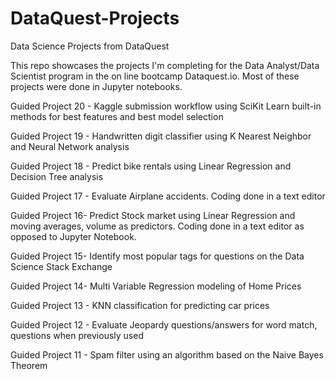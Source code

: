 # DataQuest-Projects
Data Science Projects from DataQuest

This repo showcases the projects I'm completing for the Data Analyst/Data Scientist program in the on line bootcamp Dataquest.io. Most of these projects were done in Jupyter notebooks.

Guided Project 20 - Kaggle submission workflow using SciKit Learn built-in methods for best features and best model selection 

Guided Project 19 - Handwritten digit classifier using K Nearest Neighbor and Neural Network analysis

Guided Project 18 - Predict bike rentals using Linear Regression and Decision Tree analysis 

Guided Project 17 - Evaluate Airplane accidents.  Coding done in a text editor

Guided Project 16- Predict Stock market using Linear Regression and moving averages, volume as predictors.  Coding done in a text editor as opposed to Jupyter Notebook.

Guided Project 15- Identify most popular tags for questions on the Data Science Stack Exchange

Guided Project 14- Multi Variable Regression modeling of Home Prices

Guided Project 13 - KNN classification for predicting car prices

Guided Project 12 - Evaluate Jeopardy questions/answers for word match, questions when previously used

Guided Project 11 - Spam filter using an algorithm based on the Naive Bayes Theorem 
